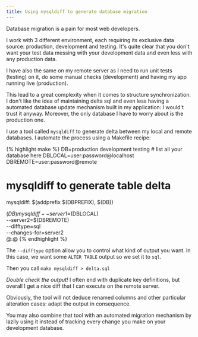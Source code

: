 ```yaml
---
title: Using mysqldiff to generate database migration
---
```


Database migration is a pain for most web developers.

I work with 3 different environment, each requiring its exclusive data source:
production, development and testing. It's quite clear that you don't want your
test data messing with your development data and even less with any production
data.

I have also the same on my remote server as I need to run unit tests (testing) 
on it, do some manual checks (development) and having my app running live
(production).

This lead to a great complexity when it comes to structure synchronization. I
don't like the idea of maintaining delta sql and even less having a automated
database update mechanism built in my application: I would't trust it anyway.
Moreover, the only database I have to worry about is the production one.

I use a tool called `mysqldiff` to generate delta between my local and remote
databases. I automate the process using a Makefile recipe:

{% highlight make %}
DB=production development testing # list all your database here
DBLOCAL=user:password@localhost
DBREMOTE=user:password@remote

# mysqldiff to generate table delta
mysqldiff: $(addprefix $(DBPREFIX), $(DB))

$(DB)%:
    mysqldiff --server1=$(DBLOCAL) \
              --server2=$(DBREMOTE) \
              --difftype=sql \
              --changes-for=server2 \
              $@:$@
{% endhighlight %}

The `--difftype` option allow you to control what kind of output you want. In
this case, we want some `ALTER TABLE` output so we set it to `sql`.

Then you call `make mysqldiff > delta.sql`

*Double check the output!* I often end with duplicate key definitions, but
overall I get a nice diff that I can execute on the remote server.

Obviously, the tool will not deduce renamed columns and other particular
alteration cases: adapt the output in consequence.

You may also combine that tool with an automated migration mechanism by lazily
using it instead of tracking every change you make on your development database.
